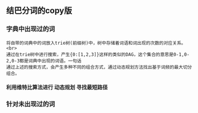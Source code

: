 ## 结巴分词的copy版

### 字典中出现过的词
    将自带的词典中的词放入trie树(前缀树)中，树中存储着词语和词出现的次数的对应关系。<br>
    通过在trie树中进行搜索，产生{0:[1,2,3]}这样的类似的DAG，这个集合的意思是0-1,0-2,0-3都是词典中出现的词语。一句话
    通过上述的搜索方式，会产生多种不同的组合方式，通过动态规划方法找出基于词频的最大切分组合。   
    
#### 利用维特比算法进行 动态规划 寻找最短路径
    

### 针对未出现过的词

### 